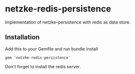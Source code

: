 netzke-redis-persistence
========================

Implementation of netzke-persistence with redis as data store.


## Installation

Add this to your Gemfile and run bundle install

    gem 'netzke-redis-persistence'

Don't forget to install the redis server.
